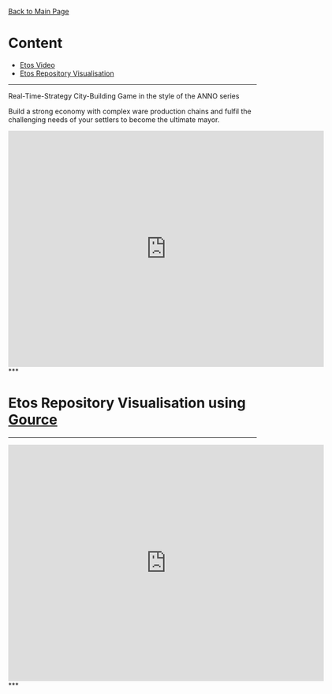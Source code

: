 [Back to Main Page](https://ogoxhammerschild.github.io/)

# Content    
    
+ [Etos Video](#Etos_Video)    
+ [Etos Repository Visualisation](#Gource)    

<a name="Etos_Video"/>

***   
Real-Time-Strategy City-Building Game in the style of the ANNO series

Build a strong economy with complex ware production chains and fulfil the challenging needs of your settlers to become the ultimate mayor.

<iframe width="640" height="480" src="https://www.youtube.com/embed/pd9AR2BzJ0E?rel=0" frameborder="0" allowfullscreen></iframe>   
***   

<a name="Gource"/>

# Etos Repository Visualisation using [Gource](https://gource.io)

***   
<iframe width="640" height="480" src="https://www.youtube.com/embed/uBaK0XQHS3c?rel=0" frameborder="0" allowfullscreen></iframe>   
***   
